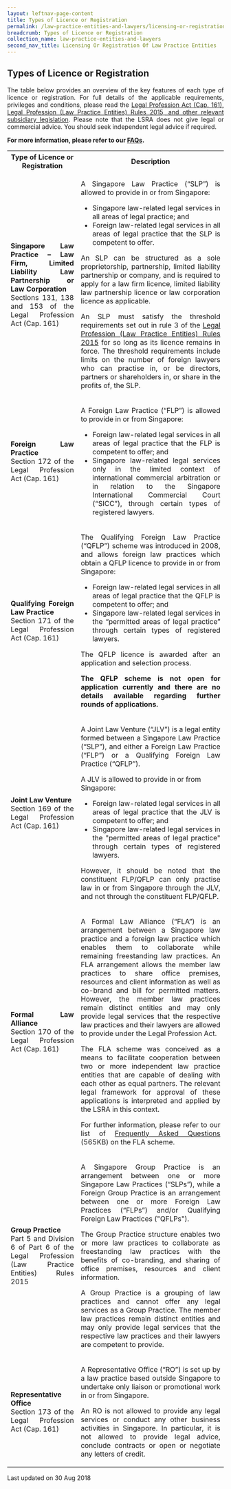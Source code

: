 ```yaml
---
layout: leftnav-page-content
title: Types of Licence or Registration
permalink: /law-practice-entities-and-lawyers/licensing-or-registration-of-law-practice-entities/types-of-licence-or-registration/
breadcrumb: Types of Licence or Registration
collection_name: law-practice-entities-and-lawyers
second_nav_title: Licensing Or Registration Of Law Practice Entities
---
```


<style>
table tr td ul li {font-size: 1rem;}
  table tr td p {font-size: 1rem;}
</style>

Types of Licence or Registration
---

<p style="text-align: justify">The table below provides an overview of the key features of each type of licence or registration. For full details of the applicable requirements, privileges and conditions, please read the <a href="/law-practice-entities-and-lawyers/resources-for-law-practice-entities/relevant-legislation-and-communications/" target="_blank">Legal Profession Act (Cap. 161), Legal Profession (Law Practice Entities) Rules 2015, and other relevant subsidiary legislation</a>. Please note that the LSRA does not give legal or commercial advice. You should seek independent legal advice if required.</p>

<p style="text-align: justify"><b>For more information, please refer to our <a href="https://va.ecitizen.gov.sg/cfp/customerpages/mlaw/explorefaq.aspx" target="_blank">FAQs</a>.</b></p>

<table>
  <tr>
    <th>
      <b>Type of Licence or Registration</b>
    </th>
    <th>
      <b>Description</b>
    </th>
  </tr>
  <tr>
    <td>
       <p style="text-align: justify"><b>Singapore Law Practice – Law Firm, Limited Liability Law Partnership or Law Corporation</b><br>Sections 131, 138 and 153 of the Legal Profession Act (Cap. 161)</p>
    </td>
    <td><p style="text-align: justify">A Singapore Law Practice (“SLP”) is allowed to provide in or from Singapore:</p>
      <ul>
        <li style="text-align: justify">Singapore law-related legal services in all areas of legal practice; and</li>
        <li style="text-align: justify">Foreign law-related legal services in all areas of legal practice that the SLP is competent to offer.
        </li>
      </ul>
      <p style="text-align: justify">An SLP can be structured as a sole proprietorship, partnership, limited liability partnership or company, and is required to apply for a law firm licence, limited liability law partnership licence or law corporation licence as applicable.</p>
      <p style="text-align: justify">An SLP must satisfy the threshold requirements set out in rule 3 of the <a href="/law-practice-entities-and-lawyers/resources-for-law-practice-entities/relevant-legislation-and-communications/" target="_blank">Legal Profession (Law Practice Entities) Rules 2015</a> for so long as its licence remains in force.  The threshold requirements include limits on the number of foreign lawyers who can practise in, or be directors, partners or shareholders in, or share in the profits of, the SLP.</p>
    </td>
  <tr>
    <td><p style="text-align: justify"><b>Foreign Law Practice</b><br>Section 172 of the Legal Profession Act (Cap. 161)</p></td>
    <td><p style="text-align: justify">A Foreign Law Practice (“FLP”) is allowed to provide in or from Singapore:</p>
      <ul>
        <li style="text-align: justify">Foreign law-related legal services in all areas of legal practice that the FLP is competent to offer; and</li>
        <li style="text-align: justify">Singapore law-related legal services only in the limited context of international commercial arbitration or in relation to the Singapore International Commercial Court (“SICC”), through certain types of registered lawyers. </li>
      </ul>
    </td>
  </tr>
  <tr>
    <td><p style="text-align: justify"><b>Qualifying Foreign Law Practice</b><br>Section 171 of the Legal Profession Act (Cap. 161)</p></td>
    <td><p style="text-align: justify">The Qualifying Foreign Law Practice (“QFLP”) scheme was introduced in 2008, and allows foreign law practices which obtain a QFLP licence to provide in or from Singapore:</p>
      <ul>
        <li style="text-align: justify">Foreign law-related legal services in all areas of legal practice that the QFLP is competent to offer; and</li>
        <li style="text-align: justify">Singapore law-related legal services in the “permitted areas of legal practice” through certain types of registered lawyers.</li>
      </ul>
      <p style="text-align: justify">The QFLP licence is awarded after an application and selection process.</p><p style="text-align: justify"><b>The QFLP scheme is not open for application currently and there are no details available regarding further rounds of applications.</b></p>
    </td>
  </tr>
  <tr>
    <td><p style="text-align: justify"><b>Joint Law Venture</b><br>Section 169 of the Legal Profession Act (Cap. 161)</p></td>
    <td><p style="text-align: justify">A Joint Law Venture (“JLV”) is a legal entity formed between a Singapore Law Practice (“SLP”), and either a Foreign Law Practice (“FLP”) or a Qualifying Foreign Law Practice (“QFLP”).</p>
  </p style="text-align: justify">A JLV is allowed to provide in or from Singapore:</p>
  <ul>
    <li style="text-align: justify">Foreign law-related legal services in all areas of legal practice that the JLV is competent to offer; and</li>
    <li style="text-align: justify">Singapore law-related legal services in the "permitted areas of legal practice" through certain types of registered lawyers.</li>
      </ul>
      <p style="text-align: justify">However, it should be noted that the constituent FLP/QFLP can only practise law in or from Singapore through the JLV, and not through the constituent FLP/QFLP.</p>
  </td>
  </tr>
  <tr>
    <td><p style="text-align: justify"><b>Formal Law Alliance</b><br>Section 170 of the Legal Profession Act (Cap. 161)</p></td>
    <td><p style="text-align: justify">A Formal Law Alliance (“FLA”) is an arrangement between a Singapore law practice and a foreign law practice which enables them to collaborate while remaining freestanding law practices. An FLA arrangement allows the member law practices to share office premises, resources and client information as well as co-brand and bill for permitted matters. However, the member law practices remain distinct entities and may only provide legal services that the respective law practices and their lawyers are allowed to provide under the Legal Profession Act.</p>
      <p style="text-align: justify">The FLA scheme was conceived as a means to facilitate cooperation between two or more independent law practice entities that are capable of dealing with each other as equal partners. The relevant legal framework for approval of these applications is interpreted and applied by the LSRA in this context.</p>
      <p style="text-align: justify">For further information, please refer to our list of <a href="/files/FAQs_on_Formal_Law_Alliances_June2018.pdf/" target="_blank">Frequently Asked Questions</a> (565KB) on the FLA scheme.</p>
  </td>
  </tr>
  <tr>
    <td><p style="text-align: justify"><b>Group Practice</b><br>Part 5 and Division 6 of Part 6 of the Legal Profession (Law Practice Entities) Rules 2015</p>
  </td>
    <td><p style="text-align: justify">A Singapore Group Practice is an arrangement between one or more Singapore Law Practices (“SLPs”), while a Foreign Group Practice is an arrangement between one or more Foreign Law Practices (“FLPs”) and/or Qualifying Foreign Law Practices ("QFLPs").</p>
<p style="text-align: justify">The Group Practice structure enables two or more law practices to collaborate as freestanding law practices with the benefits of co-branding, and sharing of office premises, resources and client information.</p>
      <p style="text-align: justify">A Group Practice is a grouping of law practices and cannot offer any legal services as a Group Practice. The member law practices remain distinct entities and may only provide legal services that the respective law practices and their lawyers are competent to provide.</p>
  </tr>
  <tr>
    <td><p style="text-align: justify"><b>Representative Office</b><br>Section 173 of the Legal Profession Act (Cap. 161)</p></td>
    <td>
      <p style="text-align: justify">A Representative Office (“RO”) is set up by a law practice based outside Singapore to undertake only liaison or promotional work in or from Singapore.</p>
      <p style="text-align: justify">An RO is not allowed to provide any legal services or conduct any other business activities in Singapore. In particular, it is not allowed to provide legal advice, conclude contracts or open or negotiate any letters of credit.</p></td>
  </tr>
</table>

<p class="right-side-updated">Last updated on 30 Aug 2018</p>
